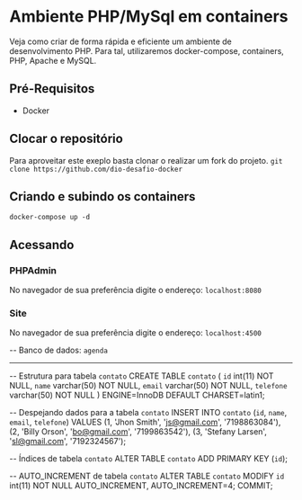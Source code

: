 # Ambiente PHP/MySql em containers

Veja como criar de forma rápida e eficiente um ambiente de desenvolvimento PHP. Para tal, utilizaremos docker-compose, containers, PHP, Apache e MySQL.

## Pré-Requisitos
- Docker

## Clocar o repositório

Para aproveitar este exeplo basta clonar o realizar um fork do projeto. 
`git clone https://github.com/dio-desafio-docker`

## Criando e subindo os containers

`docker-compose up -d`

## Acessando

### PHPAdmin
No navegador de sua preferência digite o endereço:
`localhost:8080`

### Site
No navegador de sua preferência digite o endereço:
`localhost:4500`








-- Banco de dados: `agenda`
-- --------------------------------------------------------
-- Estrutura para tabela `contato`
CREATE TABLE `contato` (
  `id` int(11) NOT NULL,
  `name` varchar(50) NOT NULL,
  `email` varchar(50) NOT NULL,
  `telefone` varchar(50) NOT NULL
) ENGINE=InnoDB DEFAULT CHARSET=latin1;

-- Despejando dados para a tabela `contato`
INSERT INTO `contato` (`id`, `name`, `email`, `telefone`) VALUES
(1, 'Jhon Smith', 'js@gmail.com', '7198863084'),
(2, 'Billy Orson', 'bo@gmail.com', '7199863542'),
(3, 'Stefany Larsen', 'sl@gmail.com', '7192324567');

-- Índices de tabela `contato`
ALTER TABLE `contato`
  ADD PRIMARY KEY (`id`);

-- AUTO_INCREMENT de tabela `contato`
ALTER TABLE `contato`
  MODIFY `id` int(11) NOT NULL AUTO_INCREMENT, AUTO_INCREMENT=4;
COMMIT;
